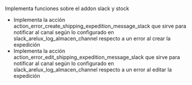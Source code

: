 Implementa funciones sobre el addon slack y stock

- Implementa la acción action_error_create_shipping_expedition_message_slack que sirve para notificar al canal según lo configurado en slack_arelux_log_almacen_channel respecto a un error al crear la expedición
- Implementa la acción action_error_edit_shipping_expedition_message_slack que sirve para notificar al canal según lo configurado en slack_arelux_log_almacen_channel respecto a un error al editar la expedición
